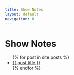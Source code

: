 ```yaml
---
title: Show Notes
layout: default
navigation: 0
---
```


# Show Notes

<ul>
  {% for post in site.posts %}
    <li>
      <a href="j2m/{{ post.url }}">{{ post.title }}</a>
    </li>
  {% endfor %}
</ul>
